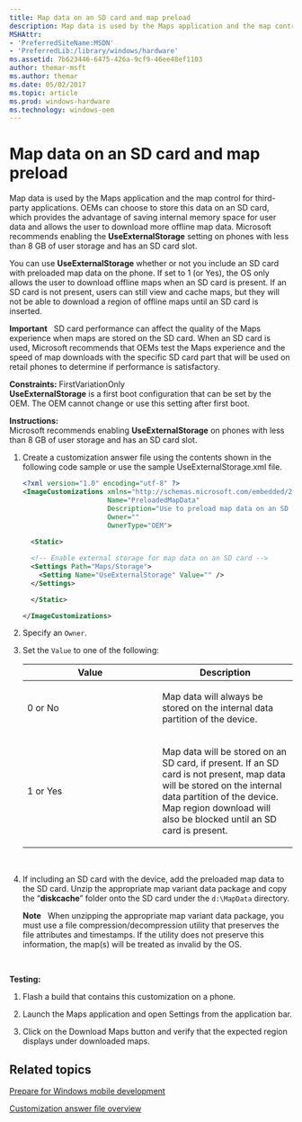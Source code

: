 ```yaml
---
title: Map data on an SD card and map preload
description: Map data is used by the Maps application and the map control for third-party applications.
MSHAttr:
- 'PreferredSiteName:MSDN'
- 'PreferredLib:/library/windows/hardware'
ms.assetid: 7b623446-6475-426a-9cf9-46ee48ef1103
author: themar-msft
ms.author: themar
ms.date: 05/02/2017
ms.topic: article
ms.prod: windows-hardware
ms.technology: windows-oem
---
```


# Map data on an SD card and map preload


Map data is used by the Maps application and the map control for third-party applications. OEMs can choose to store this data on an SD card, which provides the advantage of saving internal memory space for user data and allows the user to download more offline map data. Microsoft recommends enabling the **UseExternalStorage** setting on phones with less than 8 GB of user storage and has an SD card slot.

You can use **UseExternalStorage** whether or not you include an SD card with preloaded map data on the phone. If set to 1 (or Yes), the OS only allows the user to download offline maps when an SD card is present. If an SD card is not present, users can still view and cache maps, but they will not be able to download a region of offline maps until an SD card is inserted.

**Important**  
SD card performance can affect the quality of the Maps experience when maps are stored on the SD card. When an SD card is used, Microsoft recommends that OEMs test the Maps experience and the speed of map downloads with the specific SD card part that will be used on retail phones to determine if performance is satisfactory.

<a href="" id="constraints---firstvariationonly"></a>**Constraints:** FirstVariationOnly  
**UseExternalStorage** is a first boot configuration that can be set by the OEM. The OEM cannot change or use this setting after first boot.

<a href="" id="instructions-"></a>**Instructions:**  
Microsoft recommends enabling **UseExternalStorage** on phones with less than 8 GB of user storage and has an SD card slot.

1.  Create a customization answer file using the contents shown in the following code sample or use the sample UseExternalStorage.xml file.

    ```XML
    <?xml version="1.0" encoding="utf-8" ?>
    <ImageCustomizations xmlns="http://schemas.microsoft.com/embedded/2004/10/ImageUpdate"  
                         Name="PreloadedMapData"  
                         Description="Use to preload map data on an SD card."  
                         Owner=""  
                         OwnerType="OEM"> 
      
      <Static>  

      <!-- Enable external storage for map data on an SD card -->
      <Settings Path="Maps/Storage">  
        <Setting Name="UseExternalStorage" Value="" /> 
      </Settings>

      </Static>

    </ImageCustomizations>
    ```

2.  Specify an `Owner`.

3.  Set the `Value` to one of the following:

    <table>
    <colgroup>
    <col width="50%" />
    <col width="50%" />
    </colgroup>
    <thead>
    <tr class="header">
    <th>Value</th>
    <th>Description</th>
    </tr>
    </thead>
    <tbody>
    <tr class="odd">
    <td><p>0 or No</p></td>
    <td><p>Map data will always be stored on the internal data partition of the device.</p></td>
    </tr>
    <tr class="even">
    <td><p>1 or Yes</p></td>
    <td><p>Map data will be stored on an SD card, if present. If an SD card is not present, map data will be stored on the internal data partition of the device. Map region download will also be blocked until an SD card is present.</p></td>
    </tr>
    </tbody>
    </table>

     

4.  If including an SD card with the device, add the preloaded map data to the SD card. Unzip the appropriate map variant data package and copy the “**diskcache**” folder onto the SD card under the `d:\MapData` directory.

    **Note**  
    When unzipping the appropriate map variant data package, you must use a file compression/decompression utility that preserves the file attributes and timestamps. If the utility does not preserve this information, the map(s) will be treated as invalid by the OS.

     

<a href="" id="testing-"></a>**Testing:**  
1.  Flash a build that contains this customization on a phone.

2.  Launch the Maps application and open Settings from the application bar.

3.  Click on the Download Maps button and verify that the expected region displays under downloaded maps.

## Related topics

[Prepare for Windows mobile development](https://docs.microsoft.com/en-us/windows-hardware/manufacture/mobile/preparing-for-windows-mobile-development)

[Customization answer file overview](https://docs.microsoft.com/en-us/windows-hardware/customize/mobile/mcsf/customization-answer-file)
